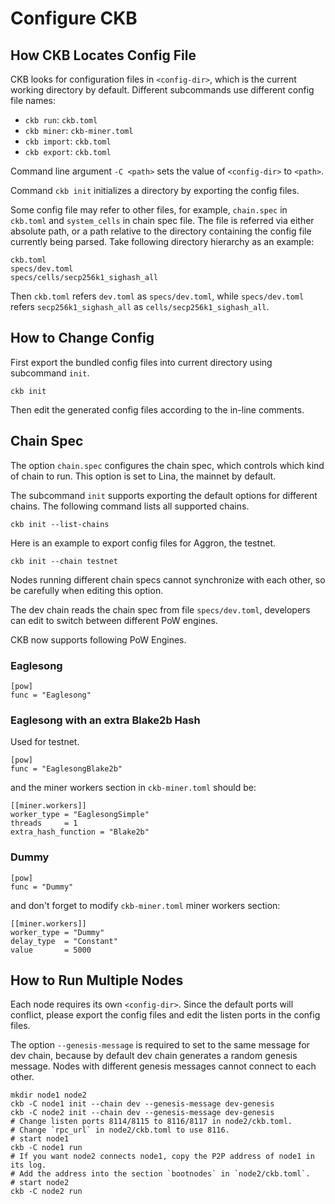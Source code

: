 # Configure CKB

## How CKB Locates Config File

CKB looks for configuration files in `<config-dir>`, which is the current working directory by default. Different subcommands use different config file names:

-   `ckb run`: `ckb.toml`
-   `ckb miner`: `ckb-miner.toml`
-   `ckb import`: `ckb.toml`
-   `ckb export`: `ckb.toml`

Command line argument `-C <path>` sets the value of `<config-dir>` to `<path>`.

Command `ckb init` initializes a directory by exporting the config files.

Some config file may refer to other files, for example, `chain.spec` in
`ckb.toml` and `system_cells` in chain spec file. The file is referred via
either absolute path, or a path relative to the directory containing the
config file currently being parsed. Take following directory hierarchy as an
example:

```
ckb.toml
specs/dev.toml
specs/cells/secp256k1_sighash_all
```

Then `ckb.toml` refers `dev.toml` as `specs/dev.toml`, while
`specs/dev.toml` refers `secp256k1_sighash_all` as `cells/secp256k1_sighash_all`.

## How to Change Config

First export the bundled config files into current directory using subcommand `init`.

```
ckb init
```

Then edit the generated config files according to the in-line comments.

## Chain Spec

The option `chain.spec` configures the chain spec, which controls which kind of chain to run.
This option is set to Lina, the mainnet by default.

The subcommand `init` supports exporting the default options for different
chains. The following command lists all supported chains.

```
ckb init --list-chains
```

Here is an example to export config files for Aggron, the testnet.

```
ckb init --chain testnet
```

Nodes running different chain specs cannot synchronize with each other, so be carefully when editing this option.

The dev chain reads the chain spec from file `specs/dev.toml`, developers can edit to switch between different PoW engines.

CKB now supports following PoW Engines.

### Eaglesong

```
[pow]
func = "Eaglesong"
```

### Eaglesong with an extra Blake2b Hash

Used for testnet.

```
[pow]
func = "EaglesongBlake2b"
```

and the miner workers section in `ckb-miner.toml` should be:

```
[[miner.workers]]
worker_type = "EaglesongSimple"
threads     = 1
extra_hash_function = "Blake2b"
```

### Dummy

```
[pow]
func = "Dummy"
```

and don't forget to modify `ckb-miner.toml` miner workers section:

```
[[miner.workers]]
worker_type = "Dummy"
delay_type  = "Constant"
value       = 5000
```

## How to Run Multiple Nodes

Each node requires its own `<config-dir>`. Since the default ports will conflict, please export the config files and edit the listen ports in the config files.

The option `--genesis-message` is required to set to the same message for dev chain, because by default dev chain generates a random genesis message. Nodes with different genesis messages cannot connect to each other.

```
mkdir node1 node2
ckb -C node1 init --chain dev --genesis-message dev-genesis
ckb -C node2 init --chain dev --genesis-message dev-genesis
# Change listen ports 8114/8115 to 8116/8117 in node2/ckb.toml.
# Change `rpc_url` in node2/ckb.toml to use 8116.
# start node1
ckb -C node1 run
# If you want node2 connects node1, copy the P2P address of node1 in its log.
# Add the address into the section `bootnodes` in `node2/ckb.toml`.
# start node2
ckb -C node2 run
```
